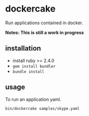 # dockercake
Run applications contained in docker. 

**Notes: This is still a work in progress**

## installation

- install ruby >= 2.4.0
- `gem install bundler`
- `bundle install`

## usage

To run an application yaml.


    bin/dockercake samples/skype.yaml 
